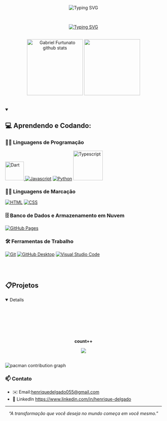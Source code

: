 
  
  <p align="center">
<img src="https://readme-typing-svg.demolab.com?font=Fira+Code&weight=440&size=22&pause=1000&color=38F77CFF&center=true&vCenter=true&repeat=false&width=435&lines=Furtunato" alt="Typing SVG" /></a>
</p> <br>
  
  <p align="center">
 <a href="https://git.io/typing-svg"><img src="https://readme-typing-svg.demolab.com?font=Fira+Code&weight=500&pause=1000&color=4CCA00&center=true&vCenter=true&width=435&lines=Cursando+Desenvolvimento de sistemas+no+SENAI;Localizado+em+Limeira%2C+SP;Construindo+conhecimentos%2C+linha+por+linha" alt="Typing SVG" /></a>
  </p> <br>

<div align="center">
  <img height="180em" src="https://github-readme-stats.vercel.app/api?username=Furtunato&show_icons=true&count_private=true&hide_border=true&title_color=00bfbf&icon_color=00bfbf&text_color=c9d1d9&bg_color=0d1117" alt="Gabriel Furtunato github stats" /> 
  <img height="180em" src="https://github-readme-stats.vercel.app/api/top-langs/?username=Furtunato&layout=compact&hide_border=true&title_color=00bfbf&text_color=00bfbf&bg_color=0d1117" />
</div> <br> <br>


<details open>
   <summary><h2>💻 Aprendendo e Codando:</h2></summary>
    <h3>👨‍💻 Linguagens de Programação</h3>
    <p>
      <a href="https://github.com/HenriqueDelgadoo"><img width="60px" alt="Dart" src="https://img.shields.io/badge/dart-%230175C2.svg?style=for-the-badge&logo=dart&logoColor=white">
      <a href="https://github.com/HenriqueDelgadoo"><img alt="Javascript" src="https://img.shields.io/badge/JavaScript-F7DF1E.svg?logo=javascript&logoColor=black"></a>
      <a href="https://github.com/HenriqueDelgadoo"><img alt="Python" src="https://img.shields.io/badge/Python-14354C.svg?logo=python&logoColor=white"></a>
      <a href="https://github.com/HenriqueDelgadoo"><img width="95px" alt="Typescript" src="https://img.shields.io/badge/typescript-%23007ACC.svg?style=for-the-badge&logo=typescript&logoColor=white"></a>
  </p>

  <h3>👨‍💻 Linguagens de Marcação</h3>
  <p>
     <a href="https://github.com/HenriqueDelgadoo"><img alt="HTML" src="https://img.shields.io/badge/HTML-E34F26.svg?logo=html5&logoColor=white"></a>
     <a href="https://github.com/HenriqueDelgadoo"><img alt="CSS" src="https://img.shields.io/badge/CSS-1572B6.svg?logo=css3&logoColor=white"></a>
  </p>

   <h3>🗄️ Banco de Dados e Armazenamento em Nuvem</h3>

  <p>
      <a href="https://github.com/HenriqueDelgadoo"><img alt="GitHub Pages" src="https://img.shields.io/badge/GitHub%20Pages-327FC7.svg?logo=github&logoColor=white"></a>
  </p>

  <h3>🛠️ Ferramentas de Trabalho</h3>
  <p>
      <a href="https://github.com/HenriqueDelgadoo"><img alt="Git" src="https://img.shields.io/badge/Git-F05033.svg?logo=git&logoColor=white"></a>
      <a href="https://github.com/HenriqueDelgadoo"><img alt="GitHub Desktop" src="https://img.shields.io/badge/GitHub%20Desktop-8034A9.svg?logo=github&logoColor=white"></a>
      <a href="https://github.com/HenriqueDelgadoo"><img alt="Visual Studio Code" src="https://img.shields.io/badge/Visual%20Studio%20Code-0078d7.svg?logo=visual-studio-code&logoColor=white"></a>
  </p> <br><br>
   </details>
     <summary><h2>📋Projetos</h2></summary> 
     <details open> 
   

<div align="center">
    <br><br><br><br><br><br><p align="centre"><b>count++ </b></p>  
    <p align="center"><img align="center" src="https://profile-counter.glitch.me/{Furtunato}/count.svg" /></p> 
    <br>
  </div>


<picture>
  <source media="(prefers-color-scheme: dark)" srcset="https://raw.githubusercontent.com/HenriqueDelgadoo/HenriqueDelgadoo/output/pacman-contribution-graph-dark.svg">
  <source media="(prefers-color-scheme: light)" srcset="https://raw.githubusercontent.com/HenriqueDelgadoo/HenriqueDelgadoo/output/pacman-contribution-graph.svg">
  <img alt="pacman contribution graph" src="https://raw.githubusercontent.com/Furtunato/HenriqueDelgadoo/output/pacman-contribution-graph.svg">
</picture>

### 📫 Contato

- ✉️ Email:henriquedelgado055@gmail.com 
- 💼 LinkedIn https://www.linkedin.com/in/henrique-delgado

---

<p align="center">
  <em>“A transformação que você deseja no mundo começa em você mesmo.”</em>
</p>
